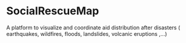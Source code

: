 # SocialRescueMap
A platform to visualize and coordinate aid distribution after disasters ( earthquakes, wildfires, floods, landslides, volcanic eruptions ,...)
